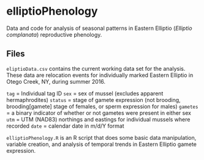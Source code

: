 # elliptioPhenology

Data and code for analysis of seasonal patterns in Eastern Elliptio (*Elliptio complanata*) reproductive phenology.

## Files

`eliptioData.csv` contains the current working data set for the analysis. These data are relocation events for individually marked Eastern Elliptio in Otego Creek, NY, during summer 2016.

  `tag`     = Individual tag ID
  `sex`     = sex of mussel (excludes apparent hermaphrodites)
  `status`  = stage of gamete expression (not brooding, brooding[gamete] stage of females, or sperm expression for males)
  `gametes` = a binary indicator of whether or not gametes were present in either sex
  `utm`     = UTM (NAD83) northings and eastings for individual mussels where recorded
  `date`    = calendar date in m/d/Y format

`elliptioPhenology.R` is an R script that does some basic data manipulation, variable creation, and analysis of temporal trends in Eastern Elliptio gamete expression.
